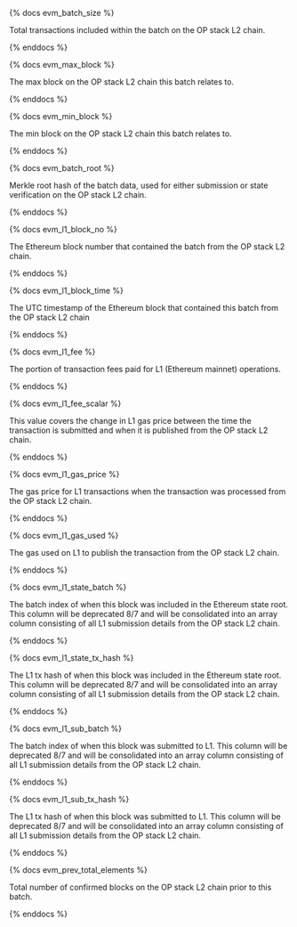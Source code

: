 {% docs evm_batch_size %}

Total transactions included within the batch on the OP stack L2 chain.

{% enddocs %}

{% docs evm_max_block %}

The max block on the OP stack L2 chain this batch relates to.

{% enddocs %}

{% docs evm_min_block %}

The min block on the OP stack L2 chain this batch relates to.

{% enddocs %}

{% docs evm_batch_root %}

Merkle root hash of the batch data, used for either submission or state verification on the OP stack L2 chain.

{% enddocs %}

{% docs evm_l1_block_no %}

The Ethereum block number that contained the batch from the OP stack L2 chain.

{% enddocs %}

{% docs evm_l1_block_time %}

The UTC timestamp of the Ethereum block that contained this batch from the OP stack L2 chain

{% enddocs %}

{% docs evm_l1_fee %}

The portion of transaction fees paid for L1 (Ethereum mainnet) operations.

{% enddocs %}

{% docs evm_l1_fee_scalar %}

This value covers the change in L1 gas price between the time the transaction is submitted and when it is published from the OP stack L2 chain.

{% enddocs %}

{% docs evm_l1_gas_price %}

The gas price for L1 transactions when the transaction was processed from the OP stack L2 chain.

{% enddocs %}

{% docs evm_l1_gas_used %}

The gas used on L1 to publish the transaction from the OP stack L2 chain.

{% enddocs %}

{% docs evm_l1_state_batch %}

The batch index of when this block was included in the Ethereum state root. This column will be deprecated 8/7 and will be consolidated into an array column consisting of all L1 submission details from the OP stack L2 chain.

{% enddocs %}

{% docs evm_l1_state_tx_hash %}

The L1 tx hash of when this block was included in the Ethereum state root. This column will be deprecated 8/7 and will be consolidated into an array column consisting of all L1 submission details from the OP stack L2 chain.

{% enddocs %}

{% docs evm_l1_sub_batch %}

The batch index of when this block was submitted to L1. This column will be deprecated 8/7 and will be consolidated into an array column consisting of all L1 submission details from the OP stack L2 chain.

{% enddocs %}

{% docs evm_l1_sub_tx_hash %}

The L1 tx hash of when this block was submitted to L1. This column will be deprecated 8/7 and will be consolidated into an array column consisting of all L1 submission details from the OP stack L2 chain.

{% enddocs %}

{% docs evm_prev_total_elements %}

Total number of confirmed blocks on the OP stack L2 chain prior to this batch.

{% enddocs %}

